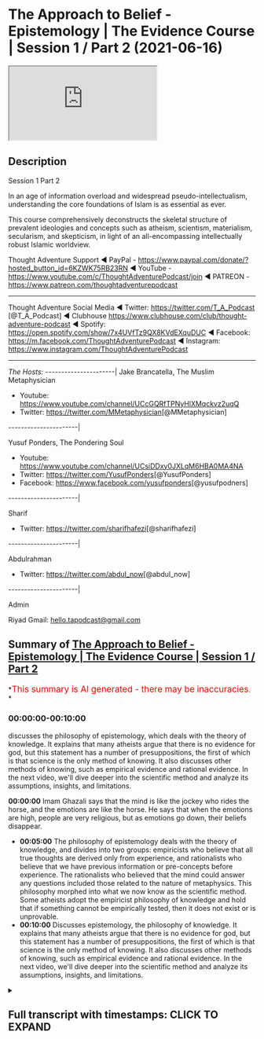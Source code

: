# The Approach to Belief - Epistemology | The Evidence Course | Session 1 / Part 2 (2021-06-16)

<iframe loading='lazy' allow='autoplay' src='https://www.youtube.com/embed/Unb6O0zpIYM'></iframe>

## Description

Session 1 Part 2

In an age of information overload and widespread pseudo-intellectualism, understanding the core foundations of Islam is as essential as ever.

This course comprehensively deconstructs the skeletal structure of prevalent ideologies and concepts such as atheism, scientism, materialism, secularism, and skepticism, in light of an all-encompassing intellectually robust Islamic worldview.

Thought Adventure Support
◄ PayPal - <https://www.paypal.com/donate/?hosted_button_id=6KZWK75RB23RN>
◄ YouTube - <https://www.youtube.com/c/ThoughtAdventurePodcast/join>
◄ PATREON - <https://www.patreon.com/thoughtadventurepodcast>
____________________________________________________________________

Thought Adventure Social Media
◄ Twitter: <https://twitter.com/T_A_Podcast​​> [@T_A_Podcast]
◄ Clubhouse <https://www.clubhouse.com/club/thought-adventure-podcast>
◄ Spotify: <https://open.spotify.com/show/7x4UVfTz9QX8KVdEXquDUC>
◄ Facebook: <https://m.facebook.com/ThoughtAdventurePodcast>
◄ Instagram: <https://www.instagram.com/ThoughtAdventurePodcast​>

----------------------------------------------------------------

*The Hosts:*
----------------------|
Jake Brancatella, The Muslim Metaphysician

- Youtube: <https://www.youtube.com/channel/UCcGQRfTPNyHlXMqckvz2uqQ>
- Twitter:  <https://twitter.com/MMetaphysician​​> [@MMetaphysician]

----------------------|

Yusuf Ponders, The Pondering Soul

- Youtube: <https://www.youtube.com/channel/UCsiDDxy0JXLqM6HBA0MA4NA>
- Twitter: <https://twitter.com/YusufPonders​​> [@YusufPonders]
- Facebook: <https://www.facebook.com/yusufponders​> [@yusufpodners]

----------------------|

Sharif

- Twitter: <https://twitter.com/sharifhafezi​​> [@sharifhafezi]

----------------------|

Abdulrahman

- Twitter: <https://twitter.com/abdul_now​> [@abdul_now]

----------------------|

Admin

Riyad
Gmail: hello.tapodcast@gmail.com

## Summary of [The Approach to Belief - Epistemology | The Evidence Course | Session 1 / Part 2](https://www.youtube.com/watch?v=Unb6O0zpIYM)

*<span style="color:red; font-size:125%">This summary is AI generated - there may be inaccuracies</span>. *

### <a onclick="modifyYTiframeseektime('0')">00:00:00-00:10:00</a>

 discusses the philosophy of epistemology, which deals with the theory of knowledge. It explains that many atheists argue that there is no evidence for god, but this statement has a number of presuppositions, the first of which is that science is the only method of knowing. It also discusses other methods of knowing, such as empirical evidence and rational evidence. In the next video, we'll dive deeper into the scientific method and analyze its assumptions, insights, and limitations.

**<a onclick="modifyYTiframeseektime('0')">00:00:00</a>** Imam Ghazali says that the mind is like the jockey who rides the horse, and the emotions are like the horse. He says that when the emotions are high, people are very religious, but as emotions go down, their beliefs disappear.

- **<a onclick="modifyYTiframeseektime('300')">00:05:00</a>** The philosophy of epistemology deals with the theory of knowledge, and divides into two groups: empiricists who believe that all true thoughts are derived only from experience, and rationalists who believe that we have previous information or pre-concepts before experience. The rationalists who believed that the mind could answer any questions included those related to the nature of metaphysics. This philosophy morphed into what we now know as the scientific method. Some atheists adopt the empiricist philosophy of knowledge and hold that if something cannot be empirically tested, then it does not exist or is unprovable.
- **<a onclick="modifyYTiframeseektime('600')">00:10:00</a>** Discusses epistemology, the philosophy of knowledge. It explains that many atheists argue that there is no evidence for god, but this statement has a number of presuppositions, the first of which is that science is the only method of knowing. It also discusses other methods of knowing, such as empirical evidence and rational evidence. In the next video, we'll dive deeper into the scientific method and analyze its assumptions, insights, and limitations.

<details><summary><h2>Full transcript with timestamps: CLICK TO EXPAND</h2></summary>

<a onclick="modifyYTiframeseektime('14')">0:00:14</a> i'm a bird  
<a onclick="modifyYTiframeseektime('16')">0:00:16</a> you have a high temperature you feel a  
<a onclick="modifyYTiframeseektime('19')">0:00:19</a> bit ill  
<a onclick="modifyYTiframeseektime('20')">0:00:20</a> so you think to yourself i'm going to go  
<a onclick="modifyYTiframeseektime('21')">0:00:21</a> to the doctor you tell the doctor your  
<a onclick="modifyYTiframeseektime('24')">0:00:24</a> symptoms  
<a onclick="modifyYTiframeseektime('25')">0:00:25</a> that you've got a headache you feel  
<a onclick="modifyYTiframeseektime('26')">0:00:26</a> feverish and the doctor he closes his  
<a onclick="modifyYTiframeseektime('29')">0:00:29</a> eyes  
<a onclick="modifyYTiframeseektime('30')">0:00:30</a> and he starts mumbling to himself and  
<a onclick="modifyYTiframeseektime('33')">0:00:33</a> then he opens his eyes  
<a onclick="modifyYTiframeseektime('34')">0:00:34</a> and says you've got cancer  
<a onclick="modifyYTiframeseektime('38')">0:00:38</a> and you'll be cured if you give me ten  
<a onclick="modifyYTiframeseektime('40')">0:00:40</a> thousand pounds  
<a onclick="modifyYTiframeseektime('42')">0:00:42</a> what would your reaction be would we  
<a onclick="modifyYTiframeseektime('44')">0:00:44</a> take  
<a onclick="modifyYTiframeseektime('45')">0:00:45</a> what he said on faith after all he is a  
<a onclick="modifyYTiframeseektime('49')">0:00:49</a> doctor  
<a onclick="modifyYTiframeseektime('50')">0:00:50</a> or would we question the doctor and ask  
<a onclick="modifyYTiframeseektime('53')">0:00:53</a> what's the evidence  
<a onclick="modifyYTiframeseektime('55')">0:00:55</a> do you have to make such a claim why  
<a onclick="modifyYTiframeseektime('58')">0:00:58</a> give you ten thousand pounds doesn't  
<a onclick="modifyYTiframeseektime('60')">0:01:00</a> make any sense  
<a onclick="modifyYTiframeseektime('61')">0:01:01</a> now if the doctor stated that he feels  
<a onclick="modifyYTiframeseektime('64')">0:01:04</a> it in his heart  
<a onclick="modifyYTiframeseektime('65')">0:01:05</a> that you have cancer it's an emotion  
<a onclick="modifyYTiframeseektime('67')">0:01:07</a> that he's feeling  
<a onclick="modifyYTiframeseektime('69')">0:01:09</a> would you simply accept this so-called  
<a onclick="modifyYTiframeseektime('72')">0:01:12</a> evidence  
<a onclick="modifyYTiframeseektime('73')">0:01:13</a> evidence based upon emotion i think  
<a onclick="modifyYTiframeseektime('75')">0:01:15</a> pretty much every single person will  
<a onclick="modifyYTiframeseektime('77')">0:01:17</a> probably say  
<a onclick="modifyYTiframeseektime('78')">0:01:18</a> no they wouldn't accept that we'd simply  
<a onclick="modifyYTiframeseektime('81')">0:01:21</a> not base decisions  
<a onclick="modifyYTiframeseektime('82')">0:01:22</a> like on matters of health on simply  
<a onclick="modifyYTiframeseektime('85')">0:01:25</a> emotional grounds similarly imagine  
<a onclick="modifyYTiframeseektime('88')">0:01:28</a> again  
<a onclick="modifyYTiframeseektime('89')">0:01:29</a> you have a kid and he goes to uh  
<a onclick="modifyYTiframeseektime('92')">0:01:32</a> he's doing his high school exams or  
<a onclick="modifyYTiframeseektime('95')">0:01:35</a> college exams  
<a onclick="modifyYTiframeseektime('96')">0:01:36</a> and he comes to a maths question on  
<a onclick="modifyYTiframeseektime('98')">0:01:38</a> integration or calculus  
<a onclick="modifyYTiframeseektime('100')">0:01:40</a> and it's a very difficult question and  
<a onclick="modifyYTiframeseektime('102')">0:01:42</a> so he simply closes his eyes  
<a onclick="modifyYTiframeseektime('105')">0:01:45</a> and he starts thinking or he thinks of  
<a onclick="modifyYTiframeseektime('107')">0:01:47</a> the first answer that pops into his head  
<a onclick="modifyYTiframeseektime('109')">0:01:49</a> and he puts that down  
<a onclick="modifyYTiframeseektime('111')">0:01:51</a> was that acceptable of course not the  
<a onclick="modifyYTiframeseektime('114')">0:01:54</a> reason why i give this  
<a onclick="modifyYTiframeseektime('115')">0:01:55</a> and it sounds you know very silly you  
<a onclick="modifyYTiframeseektime('117')">0:01:57</a> know answer  
<a onclick="modifyYTiframeseektime('118')">0:01:58</a> or question or scenarios but the reason  
<a onclick="modifyYTiframeseektime('121')">0:02:01</a> why i give this is because  
<a onclick="modifyYTiframeseektime('122')">0:02:02</a> many times when we ask people why do  
<a onclick="modifyYTiframeseektime('125')">0:02:05</a> they believe in what they believe  
<a onclick="modifyYTiframeseektime('127')">0:02:07</a> they will either answer well everybody  
<a onclick="modifyYTiframeseektime('129')">0:02:09</a> else believes it  
<a onclick="modifyYTiframeseektime('131')">0:02:11</a> i what's a carrying in society  
<a onclick="modifyYTiframeseektime('134')">0:02:14</a> or which is blindly following or what  
<a onclick="modifyYTiframeseektime('136')">0:02:16</a> they will say  
<a onclick="modifyYTiframeseektime('137')">0:02:17</a> is well i feel some emotional connection  
<a onclick="modifyYTiframeseektime('141')">0:02:21</a> to this particular religious belief or  
<a onclick="modifyYTiframeseektime('143')">0:02:23</a> whatever  
<a onclick="modifyYTiframeseektime('144')">0:02:24</a> other type of belief that the person may  
<a onclick="modifyYTiframeseektime('146')">0:02:26</a> have  
<a onclick="modifyYTiframeseektime('147')">0:02:27</a> and so if we're saying that  
<a onclick="modifyYTiframeseektime('151')">0:02:31</a> life and death or even just an exam  
<a onclick="modifyYTiframeseektime('154')">0:02:34</a> that's not a sufficient methodology to  
<a onclick="modifyYTiframeseektime('156')">0:02:36</a> establish belief  
<a onclick="modifyYTiframeseektime('158')">0:02:38</a> uh it's to establish the answers in a  
<a onclick="modifyYTiframeseektime('160')">0:02:40</a> maths exam  
<a onclick="modifyYTiframeseektime('162')">0:02:42</a> then how can we then establish belief in  
<a onclick="modifyYTiframeseektime('165')">0:02:45</a> our  
<a onclick="modifyYTiframeseektime('165')">0:02:45</a> foundations yeah establish our  
<a onclick="modifyYTiframeseektime('168')">0:02:48</a> foundational beliefs  
<a onclick="modifyYTiframeseektime('169')">0:02:49</a> i the purpose of life on an emotional  
<a onclick="modifyYTiframeseektime('172')">0:02:52</a> basis  
<a onclick="modifyYTiframeseektime('173')">0:02:53</a> obviously it doesn't make any sense so  
<a onclick="modifyYTiframeseektime('175')">0:02:55</a> we have to use  
<a onclick="modifyYTiframeseektime('177')">0:02:57</a> a process of thought now some people  
<a onclick="modifyYTiframeseektime('180')">0:03:00</a> will say yeah but  
<a onclick="modifyYTiframeseektime('181')">0:03:01</a> isn't it the case that people do have an  
<a onclick="modifyYTiframeseektime('184')">0:03:04</a> innate desire to worship  
<a onclick="modifyYTiframeseektime('186')">0:03:06</a> and that's true and we will talk about  
<a onclick="modifyYTiframeseektime('188')">0:03:08</a> this in later future videos and i think  
<a onclick="modifyYTiframeseektime('190')">0:03:10</a> session four  
<a onclick="modifyYTiframeseektime('192')">0:03:12</a> but we don't just allow the innate  
<a onclick="modifyYTiframeseektime('194')">0:03:14</a> desire that did  
<a onclick="modifyYTiframeseektime('195')">0:03:15</a> this what we obviously muslims call the  
<a onclick="modifyYTiframeseektime('197')">0:03:17</a> fitra the desire to worship the creator  
<a onclick="modifyYTiframeseektime('201')">0:03:21</a> leave that as the guide by which we then  
<a onclick="modifyYTiframeseektime('203')">0:03:23</a> direct  
<a onclick="modifyYTiframeseektime('204')">0:03:24</a> our worship because we know that when  
<a onclick="modifyYTiframeseektime('206')">0:03:26</a> people just  
<a onclick="modifyYTiframeseektime('207')">0:03:27</a> use their own feelings as a basis to  
<a onclick="modifyYTiframeseektime('210')">0:03:30</a> make judgments  
<a onclick="modifyYTiframeseektime('211')">0:03:31</a> really important judgments that they'll  
<a onclick="modifyYTiframeseektime('214')">0:03:34</a> add superstition  
<a onclick="modifyYTiframeseektime('216')">0:03:36</a> they'll have beliefs that are unfounded  
<a onclick="modifyYTiframeseektime('218')">0:03:38</a> that there's no evidence for it  
<a onclick="modifyYTiframeseektime('220')">0:03:40</a> and so as a result there's no  
<a onclick="modifyYTiframeseektime('222')">0:03:42</a> trustworthiness  
<a onclick="modifyYTiframeseektime('223')">0:03:43</a> similarly when the emotions are high  
<a onclick="modifyYTiframeseektime('225')">0:03:45</a> they're very religious you know they  
<a onclick="modifyYTiframeseektime('227')">0:03:47</a> really hold on to the belief  
<a onclick="modifyYTiframeseektime('228')">0:03:48</a> and the purpose of life but as emotions  
<a onclick="modifyYTiframeseektime('230')">0:03:50</a> go down suddenly the beliefs  
<a onclick="modifyYTiframeseektime('233')">0:03:53</a> you know disappear or evaporate or  
<a onclick="modifyYTiframeseektime('235')">0:03:55</a> become less and they  
<a onclick="modifyYTiframeseektime('236')">0:03:56</a> they they have that less adherence to  
<a onclick="modifyYTiframeseektime('238')">0:03:58</a> fulfilling what  
<a onclick="modifyYTiframeseektime('239')">0:03:59</a> they believe they should do so  
<a onclick="modifyYTiframeseektime('242')">0:04:02</a> yes the fitra the emotional aspect  
<a onclick="modifyYTiframeseektime('245')">0:04:05</a> exists within human beings but it has a  
<a onclick="modifyYTiframeseektime('248')">0:04:08</a> relationship with the mind as well  
<a onclick="modifyYTiframeseektime('250')">0:04:10</a> imam khazali he gives a profound yet  
<a onclick="modifyYTiframeseektime('252')">0:04:12</a> simple analogy  
<a onclick="modifyYTiframeseektime('254')">0:04:14</a> to explain the importance of the mind as  
<a onclick="modifyYTiframeseektime('256')">0:04:16</a> well as these emotions  
<a onclick="modifyYTiframeseektime('258')">0:04:18</a> and he gives the example or he explains  
<a onclick="modifyYTiframeseektime('260')">0:04:20</a> it by saying that the mind is like  
<a onclick="modifyYTiframeseektime('262')">0:04:22</a> the jockey or the rider yeah and the  
<a onclick="modifyYTiframeseektime('265')">0:04:25</a> heart or the emotions is like the horse  
<a onclick="modifyYTiframeseektime('268')">0:04:28</a> so you have the jockey who rides the  
<a onclick="modifyYTiframeseektime('269')">0:04:29</a> horse  
<a onclick="modifyYTiframeseektime('271')">0:04:31</a> and he says that if you just had a horse  
<a onclick="modifyYTiframeseektime('273')">0:04:33</a> and you let it go  
<a onclick="modifyYTiframeseektime('274')">0:04:34</a> it's going to go in all different  
<a onclick="modifyYTiframeseektime('276')">0:04:36</a> directions yeah it's going to go in this  
<a onclick="modifyYTiframeseektime('278')">0:04:38</a> direction  
<a onclick="modifyYTiframeseektime('278')">0:04:38</a> that direction and if you just had a  
<a onclick="modifyYTiframeseektime('281')">0:04:41</a> rider  
<a onclick="modifyYTiframeseektime('283')">0:04:43</a> without a horse then it will take him  
<a onclick="modifyYTiframeseektime('286')">0:04:46</a> ages to finish the course  
<a onclick="modifyYTiframeseektime('288')">0:04:48</a> so imam ghazali said the best scenario  
<a onclick="modifyYTiframeseektime('291')">0:04:51</a> the best situation to be  
<a onclick="modifyYTiframeseektime('292')">0:04:52</a> is where the jockey rides and directs  
<a onclick="modifyYTiframeseektime('295')">0:04:55</a> the  
<a onclick="modifyYTiframeseektime('296')">0:04:56</a> horse meaning what meaning thought  
<a onclick="modifyYTiframeseektime('298')">0:04:58</a> driven  
<a onclick="modifyYTiframeseektime('299')">0:04:59</a> emotion not emotionally driven thinking  
<a onclick="modifyYTiframeseektime('303')">0:05:03</a> so it's not our emotions leading our  
<a onclick="modifyYTiframeseektime('305')">0:05:05</a> thought but rather it's our thinking  
<a onclick="modifyYTiframeseektime('307')">0:05:07</a> that leads our emotions  
<a onclick="modifyYTiframeseektime('309')">0:05:09</a> so when we look at this question about  
<a onclick="modifyYTiframeseektime('311')">0:05:11</a> purpose of life  
<a onclick="modifyYTiframeseektime('313')">0:05:13</a> really we're asking the question what  
<a onclick="modifyYTiframeseektime('315')">0:05:15</a> does our thinking  
<a onclick="modifyYTiframeseektime('316')">0:05:16</a> what is the evidence based upon a  
<a onclick="modifyYTiframeseektime('318')">0:05:18</a> thinking process leads us to  
<a onclick="modifyYTiframeseektime('320')">0:05:20</a> regardless of this and so this leads us  
<a onclick="modifyYTiframeseektime('323')">0:05:23</a> to the topic  
<a onclick="modifyYTiframeseektime('324')">0:05:24</a> this big word called epistemology  
<a onclick="modifyYTiframeseektime('328')">0:05:28</a> now epistemology is used in philosophy  
<a onclick="modifyYTiframeseektime('330')">0:05:30</a> and all it simply means is  
<a onclick="modifyYTiframeseektime('331')">0:05:31</a> theory of knowledge that is to say what  
<a onclick="modifyYTiframeseektime('334')">0:05:34</a> is the method  
<a onclick="modifyYTiframeseektime('335')">0:05:35</a> we use to determine the ideas we hold it  
<a onclick="modifyYTiframeseektime('338')">0:05:38</a> we hold in the world  
<a onclick="modifyYTiframeseektime('339')">0:05:39</a> you know what do we use what's the  
<a onclick="modifyYTiframeseektime('340')">0:05:40</a> method that we use  
<a onclick="modifyYTiframeseektime('342')">0:05:42</a> once we're clear about the method of how  
<a onclick="modifyYTiframeseektime('345')">0:05:45</a> do we know  
<a onclick="modifyYTiframeseektime('346')">0:05:46</a> the ideas that we hold we can then  
<a onclick="modifyYTiframeseektime('348')">0:05:48</a> distinguish between what is a rational  
<a onclick="modifyYTiframeseektime('350')">0:05:50</a> thought  
<a onclick="modifyYTiframeseektime('352')">0:05:52</a> what is a thought that's built upon  
<a onclick="modifyYTiframeseektime('354')">0:05:54</a> rational evidences  
<a onclick="modifyYTiframeseektime('356')">0:05:56</a> from an irrational one so we need to  
<a onclick="modifyYTiframeseektime('358')">0:05:58</a> understand  
<a onclick="modifyYTiframeseektime('359')">0:05:59</a> how what methodology of thinking we're  
<a onclick="modifyYTiframeseektime('361')">0:06:01</a> going to use  
<a onclick="modifyYTiframeseektime('362')">0:06:02</a> now historically there were two groups  
<a onclick="modifyYTiframeseektime('364')">0:06:04</a> in philosophy  
<a onclick="modifyYTiframeseektime('366')">0:06:06</a> these are two broad groups the first one  
<a onclick="modifyYTiframeseektime('368')">0:06:08</a> that were known as the empiricists  
<a onclick="modifyYTiframeseektime('370')">0:06:10</a> and the second one were known as the  
<a onclick="modifyYTiframeseektime('372')">0:06:12</a> rationalists now  
<a onclick="modifyYTiframeseektime('374')">0:06:14</a> empiricists they believe that all true  
<a onclick="modifyYTiframeseektime('377')">0:06:17</a> thoughts are derived only from  
<a onclick="modifyYTiframeseektime('379')">0:06:19</a> experience  
<a onclick="modifyYTiframeseektime('380')">0:06:20</a> that is to say that the mines are an  
<a onclick="modifyYTiframeseektime('383')">0:06:23</a> empty vessel  
<a onclick="modifyYTiframeseektime('384')">0:06:24</a> or in latin they said taboola raza  
<a onclick="modifyYTiframeseektime('387')">0:06:27</a> meaning a blank slate and the proponents  
<a onclick="modifyYTiframeseektime('391')">0:06:31</a> of a blank slate taboola bularaza argued  
<a onclick="modifyYTiframeseektime('395')">0:06:35</a> against the rationalists the  
<a onclick="modifyYTiframeseektime('397')">0:06:37</a> rationalists they differed they said  
<a onclick="modifyYTiframeseektime('399')">0:06:39</a> we're not a blank slate  
<a onclick="modifyYTiframeseektime('400')">0:06:40</a> when we look when we are born we're not  
<a onclick="modifyYTiframeseektime('402')">0:06:42</a> just born without any preconceptions  
<a onclick="modifyYTiframeseektime('405')">0:06:45</a> any pre ideas or any previous  
<a onclick="modifyYTiframeseektime('408')">0:06:48</a> information  
<a onclick="modifyYTiframeseektime('409')">0:06:49</a> but rather we are born with certain  
<a onclick="modifyYTiframeseektime('412')">0:06:52</a> levels of innate knowledge and innate  
<a onclick="modifyYTiframeseektime('414')">0:06:54</a> ideas  
<a onclick="modifyYTiframeseektime('415')">0:06:55</a> this is what the rationalists said and  
<a onclick="modifyYTiframeseektime('417')">0:06:57</a> so the empiricist said no that's not  
<a onclick="modifyYTiframeseektime('418')">0:06:58</a> correct  
<a onclick="modifyYTiframeseektime('420')">0:07:00</a> and from empiricism or from the  
<a onclick="modifyYTiframeseektime('422')">0:07:02</a> rationalists i should say  
<a onclick="modifyYTiframeseektime('423')">0:07:03</a> they were divided into two further  
<a onclick="modifyYTiframeseektime('425')">0:07:05</a> groups  
<a onclick="modifyYTiframeseektime('426')">0:07:06</a> those who believed that the mind could  
<a onclick="modifyYTiframeseektime('429')">0:07:09</a> answer  
<a onclick="modifyYTiframeseektime('430')">0:07:10</a> any questions including those questions  
<a onclick="modifyYTiframeseektime('433')">0:07:13</a> related to the nature of what they term  
<a onclick="modifyYTiframeseektime('434')">0:07:14</a> metaphysics  
<a onclick="modifyYTiframeseektime('436')">0:07:16</a> so physics is about the study or the  
<a onclick="modifyYTiframeseektime('437')">0:07:17</a> knowledge of the the world that we can  
<a onclick="modifyYTiframeseektime('440')">0:07:20</a> sense  
<a onclick="modifyYTiframeseektime('440')">0:07:20</a> the world that we can observe  
<a onclick="modifyYTiframeseektime('443')">0:07:23</a> metaphysics  
<a onclick="modifyYTiframeseektime('444')">0:07:24</a> is knowledge of the world outside of the  
<a onclick="modifyYTiframeseektime('447')">0:07:27</a> physical world  
<a onclick="modifyYTiframeseektime('449')">0:07:29</a> so they said these rationalists this  
<a onclick="modifyYTiframeseektime('452')">0:07:32</a> particular group within the rationalists  
<a onclick="modifyYTiframeseektime('454')">0:07:34</a> that so long as we really think about  
<a onclick="modifyYTiframeseektime('456')">0:07:36</a> something  
<a onclick="modifyYTiframeseektime('457')">0:07:37</a> deeply we develop a correct logical  
<a onclick="modifyYTiframeseektime('460')">0:07:40</a> argument  
<a onclick="modifyYTiframeseektime('461')">0:07:41</a> what they called a syllogism then we can  
<a onclick="modifyYTiframeseektime('464')">0:07:44</a> determine  
<a onclick="modifyYTiframeseektime('465')">0:07:45</a> all truths whether that is the nature of  
<a onclick="modifyYTiframeseektime('467')">0:07:47</a> heaven  
<a onclick="modifyYTiframeseektime('468')">0:07:48</a> the nature of resurrection where that is  
<a onclick="modifyYTiframeseektime('471')">0:07:51</a> even how to comprehend  
<a onclick="modifyYTiframeseektime('472')">0:07:52</a> the existence of god and the nature of  
<a onclick="modifyYTiframeseektime('474')">0:07:54</a> god  
<a onclick="modifyYTiframeseektime('476')">0:07:56</a> himself so this is with one group  
<a onclick="modifyYTiframeseektime('479')">0:07:59</a> from the rationalists and the  
<a onclick="modifyYTiframeseektime('480')">0:08:00</a> philosophers  
<a onclick="modifyYTiframeseektime('482')">0:08:02</a> second group of rationalists believe  
<a onclick="modifyYTiframeseektime('484')">0:08:04</a> that although we have  
<a onclick="modifyYTiframeseektime('485')">0:08:05</a> previous information or pre-concepts  
<a onclick="modifyYTiframeseektime('489')">0:08:09</a> before experience so before we  
<a onclick="modifyYTiframeseektime('491')">0:08:11</a> experience something  
<a onclick="modifyYTiframeseektime('492')">0:08:12</a> we actually already have some innate  
<a onclick="modifyYTiframeseektime('494')">0:08:14</a> levels of ideas or previous information  
<a onclick="modifyYTiframeseektime('498')">0:08:18</a> they said that the mind is still limited  
<a onclick="modifyYTiframeseektime('501')">0:08:21</a> and thus can only conclude on a limited  
<a onclick="modifyYTiframeseektime('503')">0:08:23</a> number of things  
<a onclick="modifyYTiframeseektime('504')">0:08:24</a> primarily the implications of the  
<a onclick="modifyYTiframeseektime('507')">0:08:27</a> observed  
<a onclick="modifyYTiframeseektime('507')">0:08:27</a> universe and we will explain that a  
<a onclick="modifyYTiframeseektime('509')">0:08:29</a> little later on  
<a onclick="modifyYTiframeseektime('511')">0:08:31</a> as for the empiricists those who  
<a onclick="modifyYTiframeseektime('514')">0:08:34</a> believed we only know  
<a onclick="modifyYTiframeseektime('516')">0:08:36</a> through direct experience as a blank  
<a onclick="modifyYTiframeseektime('518')">0:08:38</a> slate  
<a onclick="modifyYTiframeseektime('520')">0:08:40</a> then this philosophy morphed into what  
<a onclick="modifyYTiframeseektime('522')">0:08:42</a> we now know as the scientific method  
<a onclick="modifyYTiframeseektime('524')">0:08:44</a> and what some atheists hold that we only  
<a onclick="modifyYTiframeseektime('527')">0:08:47</a> know  
<a onclick="modifyYTiframeseektime('528')">0:08:48</a> truths through this scientific method so  
<a onclick="modifyYTiframeseektime('531')">0:08:51</a> empiricism knowledge through experience  
<a onclick="modifyYTiframeseektime('533')">0:08:53</a> we have no innate ideas we can only know  
<a onclick="modifyYTiframeseektime('536')">0:08:56</a> when we've experienced it  
<a onclick="modifyYTiframeseektime('538')">0:08:58</a> this then became some of these  
<a onclick="modifyYTiframeseektime('539')">0:08:59</a> philosophers then started to utilize  
<a onclick="modifyYTiframeseektime('541')">0:09:01</a> these ideas  
<a onclick="modifyYTiframeseektime('542')">0:09:02</a> to develop the scientific method  
<a onclick="modifyYTiframeseektime('546')">0:09:06</a> and some atheists because they adopt  
<a onclick="modifyYTiframeseektime('548')">0:09:08</a> this empiricist  
<a onclick="modifyYTiframeseektime('550')">0:09:10</a> naturalist and scientific or scientism  
<a onclick="modifyYTiframeseektime('553')">0:09:13</a> and we'll in the next video we'll  
<a onclick="modifyYTiframeseektime('555')">0:09:15</a> discuss that in more detail  
<a onclick="modifyYTiframeseektime('557')">0:09:17</a> but some atheists when they adopt this  
<a onclick="modifyYTiframeseektime('560')">0:09:20</a> they say therefore  
<a onclick="modifyYTiframeseektime('561')">0:09:21</a> that if something cannot be empirically  
<a onclick="modifyYTiframeseektime('563')">0:09:23</a> tested  
<a onclick="modifyYTiframeseektime('565')">0:09:25</a> meaning through the scientific method  
<a onclick="modifyYTiframeseektime('568')">0:09:28</a> then  
<a onclick="modifyYTiframeseektime('568')">0:09:28</a> such an idea does not exist or is  
<a onclick="modifyYTiframeseektime('570')">0:09:30</a> unprovable  
<a onclick="modifyYTiframeseektime('572')">0:09:32</a> inevitably this meant many empiricists  
<a onclick="modifyYTiframeseektime('575')">0:09:35</a> believe that god's  
<a onclick="modifyYTiframeseektime('576')">0:09:36</a> existence is unprovable you can't prove  
<a onclick="modifyYTiframeseektime('578')">0:09:38</a> it  
<a onclick="modifyYTiframeseektime('579')">0:09:39</a> as the very nature of the discussion  
<a onclick="modifyYTiframeseektime('581')">0:09:41</a> would  
<a onclick="modifyYTiframeseektime('582')">0:09:42</a> would be to conclude on an existence of  
<a onclick="modifyYTiframeseektime('585')">0:09:45</a> a being i have a creator  
<a onclick="modifyYTiframeseektime('587')">0:09:47</a> that was unsensible unobservable  
<a onclick="modifyYTiframeseektime('590')">0:09:50</a> untestable if you come to the conclusion  
<a onclick="modifyYTiframeseektime('592')">0:09:52</a> that god exists  
<a onclick="modifyYTiframeseektime('594')">0:09:54</a> that conclusion upon a being that exists  
<a onclick="modifyYTiframeseektime('596')">0:09:56</a> outside of the testable known of a known  
<a onclick="modifyYTiframeseektime('599')">0:09:59</a> universe  
<a onclick="modifyYTiframeseektime('600')">0:10:00</a> and therefore the proposition of god is  
<a onclick="modifyYTiframeseektime('602')">0:10:02</a> outside of the physical world  
<a onclick="modifyYTiframeseektime('604')">0:10:04</a> therefore god's existence can either  
<a onclick="modifyYTiframeseektime('606')">0:10:06</a> never be proven  
<a onclick="modifyYTiframeseektime('607')">0:10:07</a> at all or would they some atheist try to  
<a onclick="modifyYTiframeseektime('610')">0:10:10</a> argue  
<a onclick="modifyYTiframeseektime('611')">0:10:11</a> that the existence of god is like  
<a onclick="modifyYTiframeseektime('613')">0:10:13</a> claiming the existence of  
<a onclick="modifyYTiframeseektime('614')">0:10:14</a> pink bunny rabbits in space if you don't  
<a onclick="modifyYTiframeseektime('616')">0:10:16</a> accept that then why would  
<a onclick="modifyYTiframeseektime('618')">0:10:18</a> you accept this so this idea of  
<a onclick="modifyYTiframeseektime('620')">0:10:20</a> epistemology  
<a onclick="modifyYTiframeseektime('622')">0:10:22</a> understanding the method of knowing the  
<a onclick="modifyYTiframeseektime('624')">0:10:24</a> method of knowing  
<a onclick="modifyYTiframeseektime('625')">0:10:25</a> the ideas and differentiating between  
<a onclick="modifyYTiframeseektime('627')">0:10:27</a> rational and irrational ideas  
<a onclick="modifyYTiframeseektime('629')">0:10:29</a> is incredibly important  
<a onclick="modifyYTiframeseektime('632')">0:10:32</a> if this isn't clear we don't are clear  
<a onclick="modifyYTiframeseektime('635')">0:10:35</a> about our method  
<a onclick="modifyYTiframeseektime('636')">0:10:36</a> of developing ideas  
<a onclick="modifyYTiframeseektime('639')">0:10:39</a> then our understanding of how to answer  
<a onclick="modifyYTiframeseektime('641')">0:10:41</a> the question does the creator exist i  
<a onclick="modifyYTiframeseektime('643')">0:10:43</a> where we came from will also not be  
<a onclick="modifyYTiframeseektime('645')">0:10:45</a> clear  
<a onclick="modifyYTiframeseektime('647')">0:10:47</a> so we need to understand how to approach  
<a onclick="modifyYTiframeseektime('649')">0:10:49</a> this question  
<a onclick="modifyYTiframeseektime('650')">0:10:50</a> for instance you'll find many atheists  
<a onclick="modifyYTiframeseektime('652')">0:10:52</a> they'll say  
<a onclick="modifyYTiframeseektime('653')">0:10:53</a> there's no evidence for god and you need  
<a onclick="modifyYTiframeseektime('656')">0:10:56</a> to unpack  
<a onclick="modifyYTiframeseektime('657')">0:10:57</a> what they're saying they're not really  
<a onclick="modifyYTiframeseektime('659')">0:10:59</a> saying there's no evidence for god what  
<a onclick="modifyYTiframeseektime('660')">0:11:00</a> they are really saying  
<a onclick="modifyYTiframeseektime('662')">0:11:02</a> is that there is no scientific and  
<a onclick="modifyYTiframeseektime('664')">0:11:04</a> empirical evidence for god  
<a onclick="modifyYTiframeseektime('666')">0:11:06</a> so this statement therefore has a number  
<a onclick="modifyYTiframeseektime('668')">0:11:08</a> of  
<a onclick="modifyYTiframeseektime('669')">0:11:09</a> presuppositions or assumptions the first  
<a onclick="modifyYTiframeseektime('672')">0:11:12</a> one  
<a onclick="modifyYTiframeseektime('673')">0:11:13</a> is that science is the only method of  
<a onclick="modifyYTiframeseektime('675')">0:11:15</a> knowing  
<a onclick="modifyYTiframeseektime('676')">0:11:16</a> if a matter cannot be directly observed  
<a onclick="modifyYTiframeseektime('680')">0:11:20</a> that means the matter at hand does not  
<a onclick="modifyYTiframeseektime('681')">0:11:21</a> exist or is unprovable  
<a onclick="modifyYTiframeseektime('684')">0:11:24</a> similarly you'll also find many atheists  
<a onclick="modifyYTiframeseektime('686')">0:11:26</a> claim that one day  
<a onclick="modifyYTiframeseektime('688')">0:11:28</a> science will answer all questions about  
<a onclick="modifyYTiframeseektime('691')">0:11:31</a> existence  
<a onclick="modifyYTiframeseektime('692')">0:11:32</a> you know we'll get that one theory the  
<a onclick="modifyYTiframeseektime('694')">0:11:34</a> general unified theory as some  
<a onclick="modifyYTiframeseektime('696')">0:11:36</a> physicists say that will answer all  
<a onclick="modifyYTiframeseektime('699')">0:11:39</a> questions  
<a onclick="modifyYTiframeseektime('701')">0:11:41</a> uh and where the science is uh so they  
<a onclick="modifyYTiframeseektime('704')">0:11:44</a> say these things  
<a onclick="modifyYTiframeseektime('705')">0:11:45</a> but we have to ask the questions okay is  
<a onclick="modifyYTiframeseektime('706')">0:11:46</a> that statement that science  
<a onclick="modifyYTiframeseektime('709')">0:11:49</a> one day will answer all questions is  
<a onclick="modifyYTiframeseektime('711')">0:11:51</a> that actually a scientific  
<a onclick="modifyYTiframeseektime('713')">0:11:53</a> empirical verb verifiable question  
<a onclick="modifyYTiframeseektime('716')">0:11:56</a> verifiable statement in and of itself  
<a onclick="modifyYTiframeseektime('720')">0:12:00</a> so many times in my own personal  
<a onclick="modifyYTiframeseektime('723')">0:12:03</a> discussions  
<a onclick="modifyYTiframeseektime('723')">0:12:03</a> and the debates that i've done before  
<a onclick="modifyYTiframeseektime('726')">0:12:06</a> even tackling the question about the  
<a onclick="modifyYTiframeseektime('728')">0:12:08</a> evidence for god  
<a onclick="modifyYTiframeseektime('729')">0:12:09</a> when a person says there is no evidence  
<a onclick="modifyYTiframeseektime('731')">0:12:11</a> for god i have to address the issue of  
<a onclick="modifyYTiframeseektime('733')">0:12:13</a> the methodology of thinking  
<a onclick="modifyYTiframeseektime('735')">0:12:15</a> is he an empiricist who believes only  
<a onclick="modifyYTiframeseektime('737')">0:12:17</a> science can answer all questions  
<a onclick="modifyYTiframeseektime('739')">0:12:19</a> or do we expand his mind to understand  
<a onclick="modifyYTiframeseektime('742')">0:12:22</a> one  
<a onclick="modifyYTiframeseektime('743')">0:12:23</a> what is science its role its limitations  
<a onclick="modifyYTiframeseektime('747')">0:12:27</a> the axioms that is built upon meaning  
<a onclick="modifyYTiframeseektime('749')">0:12:29</a> the  
<a onclick="modifyYTiframeseektime('750')">0:12:30</a> assumptions that it has to accept and  
<a onclick="modifyYTiframeseektime('752')">0:12:32</a> then secondly  
<a onclick="modifyYTiframeseektime('754')">0:12:34</a> demonstrate that there is other  
<a onclick="modifyYTiframeseektime('756')">0:12:36</a> methodologies of thinking  
<a onclick="modifyYTiframeseektime('758')">0:12:38</a> the other you know methods by which we  
<a onclick="modifyYTiframeseektime('761')">0:12:41</a> can know truths  
<a onclick="modifyYTiframeseektime('762')">0:12:42</a> which are not termed scientific or  
<a onclick="modifyYTiframeseektime('765')">0:12:45</a> empirical  
<a onclick="modifyYTiframeseektime('766')">0:12:46</a> so in the next video we'll dive a little  
<a onclick="modifyYTiframeseektime('768')">0:12:48</a> deeper  
<a onclick="modifyYTiframeseektime('769')">0:12:49</a> into the scientific method and really  
<a onclick="modifyYTiframeseektime('772')">0:12:52</a> analyze what it is  
<a onclick="modifyYTiframeseektime('774')">0:12:54</a> and what are the assumptions insights  
<a onclick="modifyYTiframeseektime('776')">0:12:56</a> and does  
<a onclick="modifyYTiframeseektime('777')">0:12:57</a> it lead to definite conclusive ideas and  
<a onclick="modifyYTiframeseektime('784')">0:13:04</a> principles  
<a onclick="modifyYTiframeseektime('791')">0:13:11</a> you  
</details>

